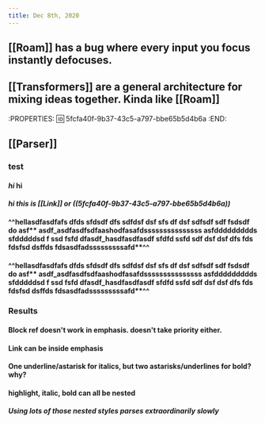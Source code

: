 ```yaml
---
title: Dec 8th, 2020
---
```


## [[Roam]] has a bug where every input you focus instantly defocuses.
## [[Transformers]] are a general architecture for mixing ideas together. Kinda like  [[Roam]]
:PROPERTIES:
:id: 5fcfa40f-9b37-43c5-a797-bbe65b5d4b6a
:END:
## [[Parser]]
### test
#### *hi* **hi**
#### *hi this is [[Link]] or ((5fcfa40f-9b37-43c5-a797-bbe65b5d4b6a))*
#### ^^hellasdfasdfafs dfds  sfdsdf dfs  sdfdsf dsf sfs df dsf sdfsdf sdf fsdsdf do asf** asdf_asdfasdfsdfaashodfasafdsssssssssssssss asfddddddddds sfdddddsd f ssd fsfd dfasdf_hasdfasdfasdf sfdfd ssfd sdf dsf dsf dfs fds fdsfsd dsffds  fdsasdfadsssssssssafd**^^
#### ^^hellasdfasdfafs dfds  sfdsdf dfs  sdfdsf dsf sfs df dsf sdfsdf sdf fsdsdf do asf** asdf_asdfasdfsdfaashodfasafdsssssssssssssss asfddddddddds sfdddddsd f ssd fsfd dfasdf_hasdfasdfasdf sfdfd ssfd sdf dsf dsf dfs fds fdsfsd dsffds  fdsasdfadsssssssssafd**^^
####
### Results
#### Block ref doesn't work in emphasis. doesn't take priority either.
#### Link can be inside emphasis
#### One underline/astarisk for italics, but two astarisks/underlines for bold? why?
#### highlight, italic, bold can all be nested
##### Using lots of those nested styles parses extraordinarily slowly
####
